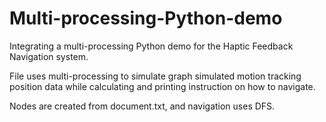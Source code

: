 # Multi-processing-Python-demo
Integrating a multi-processing Python demo for the Haptic Feedback Navigation system.

File uses multi-processing to simulate graph simulated motion tracking position data while calculating and printing instruction on how to navigate.

Nodes are created from document.txt, and navigation uses DFS.
